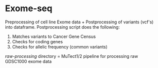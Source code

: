 # Exome-seq

Preprocessing of cell line Exome data + Postprocessing of variants (vcf's) into dataframe. Postprocessing script does the following:

1. Matches variants to Cancer Gene Census
2. Checks for coding genes
3. Checks for allelic frequency (common variants)


*raw-processing* directory = MuTect1/2 pipeline for processing raw GDSC1000 exome data
